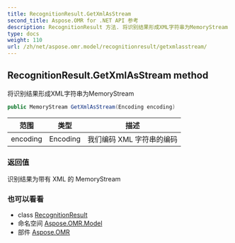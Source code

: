 ```yaml
---
title: RecognitionResult.GetXmlAsStream
second_title: Aspose.OMR for .NET API 参考
description: RecognitionResult 方法. 将识别结果形成XML字符串为MemoryStream
type: docs
weight: 110
url: /zh/net/aspose.omr.model/recognitionresult/getxmlasstream/
---
```

## RecognitionResult.GetXmlAsStream method

将识别结果形成XML字符串为MemoryStream

```csharp
public MemoryStream GetXmlAsStream(Encoding encoding)
```

| 范围 | 类型 | 描述 |
| --- | --- | --- |
| encoding | Encoding | 我们编码 XML 字符串的编码 |

### 返回值

识别结果为带有 XML 的 MemoryStream

### 也可以看看

* class [RecognitionResult](../)
* 命名空间 [Aspose.OMR.Model](../../recognitionresult/)
* 部件 [Aspose.OMR](../../../)


